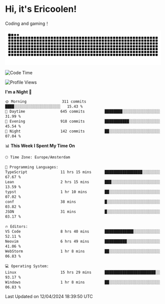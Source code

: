 # Hi, it's Ericoolen!
Coding and gaming！

<picture>
  <source media="(prefers-color-scheme: dark)" srcset="https://raw.githubusercontent.com/Eric-Song-Nop/Eric-Song-Nop/output/github-contribution-grid-snake-dark.svg">
  <source media="(prefers-color-scheme: light)" srcset="https://raw.githubusercontent.com/Eric-Song-Nop/Eric-Song-Nop/output/github-contribution-grid-snake.svg">
  <img alt="github contribution grid snake animation" src="https://raw.githubusercontent.com/Eric-Song-Nop/Eric-Song-Nop/output/github-contribution-grid-snake.svg">
</picture>

<!--START_SECTION:waka-->
![Code Time](http://img.shields.io/badge/Code%20Time-1%2C298%20hrs%2023%20mins-blue)

![Profile Views](http://img.shields.io/badge/Profile%20Views-0-blue)

**I'm a Night 🦉** 

```text
🌞 Morning                311 commits         ████░░░░░░░░░░░░░░░░░░░░░   15.43 % 
🌆 Daytime                645 commits         ████████░░░░░░░░░░░░░░░░░   31.99 % 
🌃 Evening                918 commits         ███████████░░░░░░░░░░░░░░   45.54 % 
🌙 Night                  142 commits         ██░░░░░░░░░░░░░░░░░░░░░░░   07.04 % 
```


📊 **This Week I Spent My Time On** 

```text
🕑︎ Time Zone: Europe/Amsterdam

💬 Programming Languages: 
TypeScript               11 hrs 15 mins      █████████████████░░░░░░░░   67.67 % 
Lean                     2 hrs 15 mins       ███░░░░░░░░░░░░░░░░░░░░░░   13.59 % 
typst                    1 hr 10 mins        ██░░░░░░░░░░░░░░░░░░░░░░░   07.02 % 
conf                     38 mins             █░░░░░░░░░░░░░░░░░░░░░░░░   03.82 % 
JSON                     31 mins             █░░░░░░░░░░░░░░░░░░░░░░░░   03.17 % 

🔥 Editors: 
VS Code                  8 hrs 40 mins       █████████████░░░░░░░░░░░░   52.11 % 
Neovim                   6 hrs 49 mins       ██████████░░░░░░░░░░░░░░░   41.06 % 
WebStorm                 1 hr 8 mins         ██░░░░░░░░░░░░░░░░░░░░░░░   06.83 % 

💻 Operating System: 
Linux                    15 hrs 29 mins      ███████████████████████░░   93.17 % 
Windows                  1 hr 8 mins         ██░░░░░░░░░░░░░░░░░░░░░░░   06.83 % 
```


 Last Updated on 12/04/2024 18:39:50 UTC
<!--END_SECTION:waka-->
